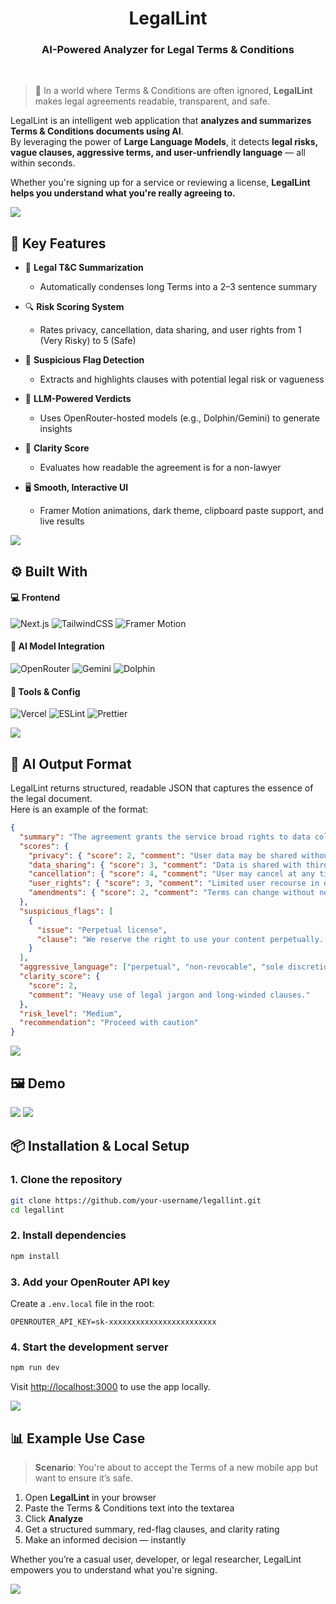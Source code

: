 <h1 align="center">LegalLint</h1>
<h3 align="center">AI-Powered Analyzer for Legal Terms & Conditions</h3>

<br>

> 📜 In a world where Terms & Conditions are often ignored, **LegalLint** makes legal agreements readable, transparent, and safe.

LegalLint is an intelligent web application that **analyzes and summarizes Terms & Conditions documents using AI**.  
By leveraging the power of **Large Language Models**, it detects **legal risks, vague clauses, aggressive terms, and user-unfriendly language** — all within seconds.

Whether you're signing up for a service or reviewing a license, **LegalLint helps you understand what you're really agreeing to.**

<img src="https://user-images.githubusercontent.com/73097560/115834477-dbab4500-a447-11eb-908a-139a6edaec5c.gif">


## 🔧 Key Features

- 📑 **Legal T&C Summarization**
  - Automatically condenses long Terms into a 2–3 sentence summary

- 🔍 **Risk Scoring System**
  - Rates privacy, cancellation, data sharing, and user rights from 1 (Very Risky) to 5 (Safe)

- 🚩 **Suspicious Flag Detection**
  - Extracts and highlights clauses with potential legal risk or vagueness

- 🧠 **LLM-Powered Verdicts**
  - Uses OpenRouter-hosted models (e.g., Dolphin/Gemini) to generate insights

- 🎯 **Clarity Score**
  - Evaluates how readable the agreement is for a non-lawyer

- 🖥️ **Smooth, Interactive UI**
  - Framer Motion animations, dark theme, clipboard paste support, and live results

<img src="https://user-images.githubusercontent.com/73097560/115834477-dbab4500-a447-11eb-908a-139a6edaec5c.gif">


## ⚙️ Built With

#### 💻 Frontend  
![Next.js](https://img.shields.io/badge/Next.js-000000?style=for-the-badge&logo=next.js)
![TailwindCSS](https://img.shields.io/badge/Tailwind_CSS-06B6D4?style=for-the-badge&logo=tailwindcss)
![Framer Motion](https://img.shields.io/badge/Framer_Motion-ffffff?style=for-the-badge&logo=framer&logoColor=black)

#### 🧠 AI Model Integration  
![OpenRouter](https://img.shields.io/badge/OpenRouter_API-4285F4?style=for-the-badge&logo=openai&logoColor=white)
![Gemini](https://img.shields.io/badge/Gemini_LLM-34A853?style=for-the-badge&logo=google)
![Dolphin](https://img.shields.io/badge/Dolphin_Model-FFB400?style=for-the-badge&logo=brain)

#### 🧩 Tools & Config  
![Vercel](https://img.shields.io/badge/Vercel-000000?style=for-the-badge&logo=vercel)
![ESLint](https://img.shields.io/badge/ESLint-4B32C3?style=for-the-badge&logo=eslint)
![Prettier](https://img.shields.io/badge/Prettier-F7B93E?style=for-the-badge&logo=prettier)

<img src="https://user-images.githubusercontent.com/73097560/115834477-dbab4500-a447-11eb-908a-139a6edaec5c.gif">


## 🧠 AI Output Format

LegalLint returns structured, readable JSON that captures the essence of the legal document.  
Here is an example of the format:

```json
{
  "summary": "The agreement grants the service broad rights to data collection and content usage.",
  "scores": {
    "privacy": { "score": 2, "comment": "User data may be shared without explicit consent." },
    "data_sharing": { "score": 3, "comment": "Data is shared with third parties." },
    "cancellation": { "score": 4, "comment": "User may cancel at any time." },
    "user_rights": { "score": 3, "comment": "Limited user recourse in disputes." },
    "amendments": { "score": 2, "comment": "Terms can change without notice." }
  },
  "suspicious_flags": [
    {
      "issue": "Perpetual license",
      "clause": "We reserve the right to use your content perpetually..."
    }
  ],
  "aggressive_language": ["perpetual", "non-revocable", "sole discretion"],
  "clarity_score": {
    "score": 2,
    "comment": "Heavy use of legal jargon and long-winded clauses."
  },
  "risk_level": "Medium",
  "recommendation": "Proceed with caution"
}

```

<img src="https://user-images.githubusercontent.com/73097560/115834477-dbab4500-a447-11eb-908a-139a6edaec5c.gif">



## 🖼️ Demo

<img src="images/demo.gif">

<img src="https://user-images.githubusercontent.com/73097560/115834477-dbab4500-a447-11eb-908a-139a6edaec5c.gif">


## 📦 Installation & Local Setup

### 1. Clone the repository

```bash
git clone https://github.com/your-username/legallint.git
cd legallint
````

### 2. Install dependencies

```bash
npm install
```

### 3. Add your OpenRouter API key

Create a `.env.local` file in the root:

```
OPENROUTER_API_KEY=sk-xxxxxxxxxxxxxxxxxxxxxxxx
```

### 4. Start the development server

```bash
npm run dev
```

Visit [http://localhost:3000](http://localhost:3000) to use the app locally.

<img src="https://user-images.githubusercontent.com/73097560/115834477-dbab4500-a447-11eb-908a-139a6edaec5c.gif">


## 📊 Example Use Case



> **Scenario**: You're about to accept the Terms of a new mobile app but want to ensure it’s safe.

1. Open **LegalLint** in your browser
2. Paste the Terms & Conditions text into the textarea
3. Click **Analyze**
4. Get a structured summary, red-flag clauses, and clarity rating
5. Make an informed decision — instantly

Whether you’re a casual user, developer, or legal researcher, LegalLint empowers you to understand what you're signing.


<img src="https://user-images.githubusercontent.com/73097560/115834477-dbab4500-a447-11eb-908a-139a6edaec5c.gif">